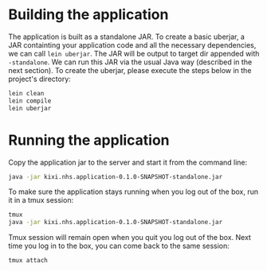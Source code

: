 # Building the application
The application is built as a standalone JAR. To create a basic uberjar, a JAR containting your application code and all the necessary dependencies, we can call `lein uberjar`. The JAR will be output to target dir appended with `-standalone`. We can run this JAR via the usual Java way (described in the next section). To create the uberjar, please execute the steps below in the project's directory:
```sh
lein clean
lein compile
lein uberjar
```
# Running the application
Copy the application jar to the server and start it from the command line:
```sh
java -jar kixi.nhs.application-0.1.0-SNAPSHOT-standalone.jar
```
To make sure the application stays running when you log out of the box, run it in a tmux session:
```sh
tmux
java -jar kixi.nhs.application-0.1.0-SNAPSHOT-standalone.jar
```
Tmux session will remain open when you quit you log out of the box. Next time you log in to the box, you can come back to the same session:
```sh
tmux attach
```
